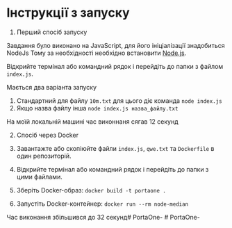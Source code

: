 # Інструкції з запуску

1. Перший спосіб запуску

Завдання було виконано на JavaScript, для його ініціалізації знадобиться NodeJs
Тому за необхідності необхідно встановити [Node.js](https://nodejs.org/).

Відкрийте термінал або командний рядок і перейдіть до папки з файлом `index.js`.

Мається два варіанта запуску
1. Стандартний для файлу `10m.txt` для цього діє команда  `node index.js`
2. Якщо назва файлу інша `node index.js назва_файлу.txt`

На моїй локальній машині час виконнаня сягав 12 секунд


2. Спосіб через Docker

1. Завантажте або скопіюйте файли `index.js`, `qwe.txt` та `Dockerfile` в один репозиторій.
2. Відкрийте термінал або командний рядок і перейдіть до папки з цими файлами.
3. Зберіть Docker-образ: `docker build -t portaone .`
4. Запустіть Docker-контейнер: `docker run --rm node-median`

Час виконання збільшився до 32 секунд#   P o r t a O n e - 
 
 #   P o r t a O n e - 
 
 
